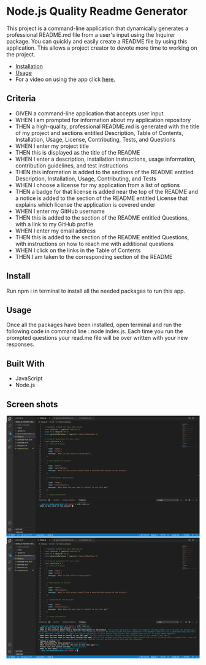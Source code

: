 # Node.js Quality Readme Generator

This project is a command-line application that dynamically generates a professional README.md file from a user's input using the Inquirer package. You can quickly and easily create a README file by using this application. This allows a project creator to devote more time to working on the project. 

  * [Installation](#install)
  * [Usage](#usage)
  * For a video on using the app click [here.](https://drive.google.com/file/d/1rhCB5oYgqqUg-WVetsNjl7jOPZihIULE/view?usp=sharing)



## Criteria

- GIVEN a command-line application that accepts user input
- WHEN I am prompted for information about my application repository
- THEN a high-quality, professional README.md is generated with the title of my project and sections entitled Description, Table of Contents, Installation, Usage, License, Contributing, Tests, and Questions
- WHEN I enter my project title
- THEN this is displayed as the title of the README
- WHEN I enter a description, installation instructions, usage information, contribution guidelines, and test instructions
- THEN this information is added to the sections of the README entitled Description, Installation, Usage, Contributing, and Tests
- WHEN I choose a license for my application from a list of options
- THEN a badge for that license is added near the top of the README and a notice is added to the section of the README entitled License that explains which license the application is covered under
- WHEN I enter my GitHub username
- THEN this is added to the section of the README entitled Questions, with a link to my GitHub profile
- WHEN I enter my email address
- THEN this is added to the section of the README entitled Questions, with instructions on how to reach me with additional questions
- WHEN I click on the links in the Table of Contents
- THEN I am taken to the corresponding section of the README

## Install

Run npm i in terminal to install all the needed packages to run this app.

## Usage

Once all the packages have been installed, open terminal and run the following code in command line : node index.js. Each time you run the prompted questions your read.me file will be over written with your new responses.

## Built With

- JavaScript
- Node.js

## Screen shots

![Shot-1](images/shot-1.png)
![Shot-2](images/shot-2.png)
